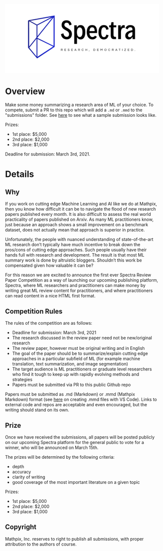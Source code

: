 ![Logo](logo.png)

# Overview

Make some money summarizing a research area of ML of your choice.  To compete, submit a PR to this repo which will add a `.md` or `.mmd` to the "submissions" folder.  See [here](./submissions/example.md) to see what a sample submission looks like.

Prizes:
- 1st place: $5,000
- 2nd place: $2,000
- 3rd place: $1,000

Deadline for submission: March 3rd, 2021.

# Details

## Why

If you work on cutting edge Machine Learning and AI like we do at Mathpix, then you know how difficult it can be to navigate the flood of new research papers published every month. It is also difficult to assess the real world practicality of papers published on Arxiv. As many ML practitioners know, just because an approach shows a small improvement on a benchmark dataset, does not actually mean that approach is superior in practice.  

Unfortunately, the people with nuanced understanding of state-of-the-art ML research don’t typically have much incentive to break down the pros/cons of cutting edge approaches. Such people usually have their hands full with research and development. The result is that most ML summary work is done by altruistic bloggers. Shouldn’t this work be compensated given how valuable it can be? 

For this reason we are excited to announce the first ever Spectra Review Paper Competition as a way of launching our upcoming publishing platform, Spectra, where ML researchers and practitioners can make money by writing great ML review content for practitioners, and where practitioners can read content in a nice HTML first format. 

## Competition Rules

The rules of the competition are as follows:

- Deadline for submission: March 3rd, 2021
- The research discussed in the review paper need not be new/original research
- The review paper, however must be original writing and in English
- The goal of the paper should be to summarize/explain cutting edge approaches in a particular subfield of ML (for example machine translation, text summarization, and image segmentation)
- The target audience is ML practitioners or graduate level researchers who find it tough to keep up with rapidly evolving methods and strategies
- Papers must be submitted via PR to this public Github repo

Papers must be submitted as .md (Markdown) or .mmd (Mathpix Markdown) format (see [here](https://mathpix.com/docs/mathpix-markdown/how-to-mmd-vscode) on creating .mmd files with VS Code).  Links to external code and repos are acceptable and even encouraged, but the writing should stand on its own.  

## Prize 

Once we have received the submissions, all papers will be posted publicly on our upcoming Spectra platform for the general public to vote for a winner, who will be announced on March 15th.

The prizes will be determined by the following criteria:

- depth 
- accuracy
- clarity of writing
- good coverage of the most important literature on a given topic

Prizes:

- 1st place: $5,000
- 2nd place: $2,000
- 3rd place: $1,000

## Copyright 

Mathpix, Inc. reserves to right to publish all submissions, with proper attribution to the authors of course.  
